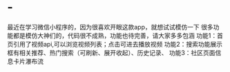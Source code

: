 # -
最近在学习微信小程序的，因为很喜欢开眼这款app，就想试试模仿一下
很多功能都是模仿大神们的，代码很不成熟，功能也待完善，请大家多多包涵
功能1：首页引用了视频api,可以浏览视频列表；点击可进去播放视频
功能2：搜索功能展示框有相关推荐、热门搜索（可刷新、展开收起）、历史记录、
功能3：社区页面信息卡片瀑布流
